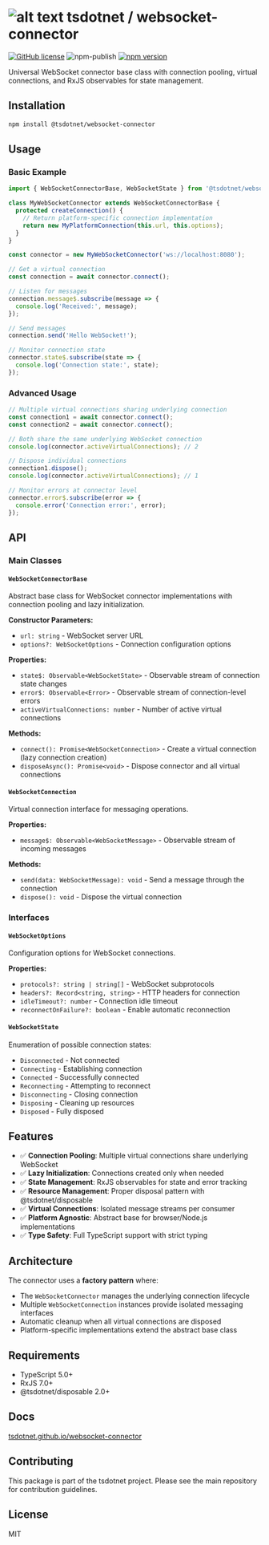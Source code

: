 # ![alt text](https://avatars1.githubusercontent.com/u/64487547?s=30 "tsdotnet") tsdotnet / websocket-connector

[![GitHub license](https://img.shields.io/badge/license-MIT-blue.svg?style=flat-square)](https://github.com/tsdotnet/websocket-connector/blob/master/LICENSE)
![npm-publish](https://github.com/tsdotnet/websocket-connector/workflows/npm-publish/badge.svg)
[![npm version](https://img.shields.io/npm/v/@tsdotnet/websocket-connector.svg?style=flat-square)](https://www.npmjs.com/package/@tsdotnet/websocket-connector)

Universal WebSocket connector base class with connection pooling, virtual connections, and RxJS observables for state management.

## Installation

```bash
npm install @tsdotnet/websocket-connector
```

## Usage

### Basic Example

```typescript
import { WebSocketConnectorBase, WebSocketState } from '@tsdotnet/websocket-connector';

class MyWebSocketConnector extends WebSocketConnectorBase {
  protected createConnection() {
    // Return platform-specific connection implementation
    return new MyPlatformConnection(this.url, this.options);
  }
}

const connector = new MyWebSocketConnector('ws://localhost:8080');

// Get a virtual connection
const connection = await connector.connect();

// Listen for messages
connection.message$.subscribe(message => {
  console.log('Received:', message);
});

// Send messages
connection.send('Hello WebSocket!');

// Monitor connection state
connector.state$.subscribe(state => {
  console.log('Connection state:', state);
});
```

### Advanced Usage

```typescript
// Multiple virtual connections sharing underlying connection
const connection1 = await connector.connect();
const connection2 = await connector.connect();

// Both share the same underlying WebSocket connection
console.log(connector.activeVirtualConnections); // 2

// Dispose individual connections
connection1.dispose();
console.log(connector.activeVirtualConnections); // 1

// Monitor errors at connector level
connector.error$.subscribe(error => {
  console.error('Connection error:', error);
});
```

## API

### Main Classes

#### `WebSocketConnectorBase`

Abstract base class for WebSocket connector implementations with connection pooling and lazy initialization.

**Constructor Parameters:**
- `url: string` - WebSocket server URL
- `options?: WebSocketOptions` - Connection configuration options

**Properties:**
- `state$: Observable<WebSocketState>` - Observable stream of connection state changes
- `error$: Observable<Error>` - Observable stream of connection-level errors  
- `activeVirtualConnections: number` - Number of active virtual connections

**Methods:**
- `connect(): Promise<WebSocketConnection>` - Create a virtual connection (lazy connection creation)
- `disposeAsync(): Promise<void>` - Dispose connector and all virtual connections

#### `WebSocketConnection`

Virtual connection interface for messaging operations.

**Properties:**
- `message$: Observable<WebSocketMessage>` - Observable stream of incoming messages

**Methods:**
- `send(data: WebSocketMessage): void` - Send a message through the connection
- `dispose(): void` - Dispose the virtual connection

### Interfaces

#### `WebSocketOptions`

Configuration options for WebSocket connections.

**Properties:**
- `protocols?: string | string[]` - WebSocket subprotocols
- `headers?: Record<string, string>` - HTTP headers for connection
- `idleTimeout?: number` - Connection idle timeout
- `reconnectOnFailure?: boolean` - Enable automatic reconnection

#### `WebSocketState`

Enumeration of possible connection states:
- `Disconnected` - Not connected
- `Connecting` - Establishing connection
- `Connected` - Successfully connected
- `Reconnecting` - Attempting to reconnect
- `Disconnecting` - Closing connection  
- `Disposing` - Cleaning up resources
- `Disposed` - Fully disposed

## Features

- ✅ **Connection Pooling**: Multiple virtual connections share underlying WebSocket
- ✅ **Lazy Initialization**: Connections created only when needed
- ✅ **State Management**: RxJS observables for state and error tracking
- ✅ **Resource Management**: Proper disposal pattern with @tsdotnet/disposable
- ✅ **Virtual Connections**: Isolated message streams per consumer
- ✅ **Platform Agnostic**: Abstract base for browser/Node.js implementations
- ✅ **Type Safety**: Full TypeScript support with strict typing

## Architecture

The connector uses a **factory pattern** where:
- The `WebSocketConnector` manages the underlying connection lifecycle
- Multiple `WebSocketConnection` instances provide isolated messaging interfaces
- Automatic cleanup when all virtual connections are disposed
- Platform-specific implementations extend the abstract base class

## Requirements

- TypeScript 5.0+
- RxJS 7.0+
- @tsdotnet/disposable 2.0+

## Docs

[tsdotnet.github.io/websocket-connector](https://tsdotnet.github.io/websocket-connector/)

## Contributing

This package is part of the tsdotnet project. Please see the main repository for contribution guidelines.

## License

MIT
